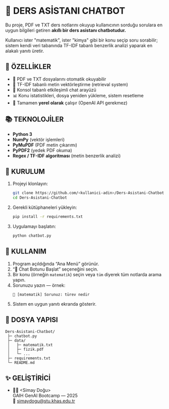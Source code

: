 # 🤖 DERS ASİSTANI CHATBOT

Bu proje, PDF ve TXT ders notlarını okuyup kullanıcının sorduğu sorulara en uygun bilgileri getiren **akıllı bir ders asistanı chatbotudur.**

Kullanıcı ister "matematik", ister "kimya" gibi bir konu seçip soru sorabilir; sistem kendi veri tabanında TF-IDF tabanlı benzerlik analizi yaparak en alakalı yanıtı üretir.

## 🚀 ÖZELLİKLER
- 📄 PDF ve TXT dosyalarını otomatik okuyabilir  
- 🧠 TF-IDF tabanlı metin vektörleştirme (retrieval system)  
- 💬 Konsol tabanlı etkileşimli chat arayüzü  
- 📊 Konu istatistikleri, dosya yeniden yükleme, sistem resetleme  
- 🔁 Tamamen **yerel olarak** çalışır (OpenAI API gerekmez)

## 📚 TEKNOLOJİLER
- **Python 3**
- **NumPy** (vektör işlemleri)
- **PyMuPDF** (PDF metin çıkarımı)
- **PyPDF2** (yedek PDF okuma)
- **Regex / TF-IDF algoritması** (metin benzerlik analizi)

## 🧩 KURULUM
1. Projeyi klonlayın:
   ```bash
   git clone https://github.com/<kullanici-adin>/Ders-Asistani-Chatbot.git
   cd Ders-Asistani-Chatbot
   ```
2. Gerekli kütüphaneleri yükleyin:
   ```bash
   pip install -r requirements.txt
   ```
3. Uygulamayı başlatın:
   ```bash
   python chatbot.py
   ```

## 💬 KULLANIM
1. Program açıldığında “Ana Menü” görünür.  
2. “💬 Chat Botunu Başlat” seçeneğini seçin.  
3. Bir konu (örneğin `matematik`) seçin veya `tüm` diyerek tüm notlarda arama yapın.  
4. Sorunuzu yazın — örnek:  
   ```
   💭 [matematik] Sorunuz: türev nedir
   ```
5. Sistem en uygun yanıtı ekranda gösterir.

## 📂 DOSYA YAPISI
```
Ders-Asistani-Chatbot/
 ├─ chatbot.py
 ├─ data/
 │   ├─ matematik.txt
 │   ├─ fizik.pdf
 │   └─ ...
 ├─ requirements.txt
 └─ README.md
```

## ✨ GELİŞTİRİCİ
- 👩‍💻 <Simay Doğu>  
GAIH GenAI Bootcamp — 2025  
📧 <simaydogu@stu.khas.edu.tr>
